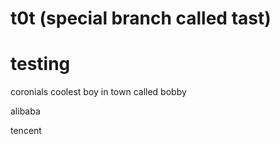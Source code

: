 
# t0t (special branch called tast)

# testing


coronials
coolest boy in town called bobby

alibaba

tencent
